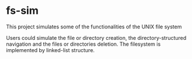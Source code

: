 # fs-sim
This project simulates some of the functionalities of the UNIX file system

Users could simulate the file or directory creation, the directory-structured navigation and the files or directories deletion. The filesystem is implemented by linked-list structure.
